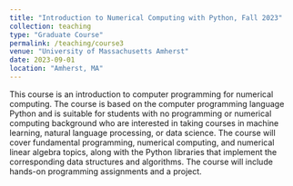 ```yaml
---
title: "Introduction to Numerical Computing with Python, Fall 2023"
collection: teaching
type: "Graduate Course"
permalink: /teaching/course3
venue: "University of Massachusetts Amherst"
date: 2023-09-01
location: "Amherst, MA"
---
```


	
This course is an introduction to computer programming for numerical computing. The course is based on the computer programming language Python and is suitable for students with no programming or numerical computing background who are interested in taking courses in machine learning, natural language processing, or data science. The course will cover fundamental programming, numerical computing, and numerical linear algebra topics, along with the Python libraries that implement the corresponding data structures and algorithms. The course will include hands-on programming assignments and a project. 

<!--
Heading 1
======

Heading 2
======

Heading 3
======
-->
